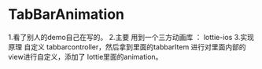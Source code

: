 # TabBarAnimation
1.看了别人的demo自己在写的。
2.主要 用到一个三方动画库 ： 
  lottie-ios
3.实现原理 自定义 tabbarcontroller，然后拿到里面的tabbarItem 进行对里面内部的view进行自定义，添加了 lottie里面的animation。
